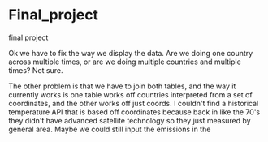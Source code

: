 # Final_project
final project

Ok we have to fix the way we display the data. Are we doing one country across multiple times, or are we doing multiple countries and multiple times? Not sure. 

The other problem is that we have to join both tables, and the way it currently works is one table works off countries interpreted from a set of coordinates, and the other works off just coords. I couldn't find a historical temperature API that is based off coordinates because back in like the 70's they didn't have advanced satellite technology so they just measured by general area. Maybe we could still input the emissions in the
